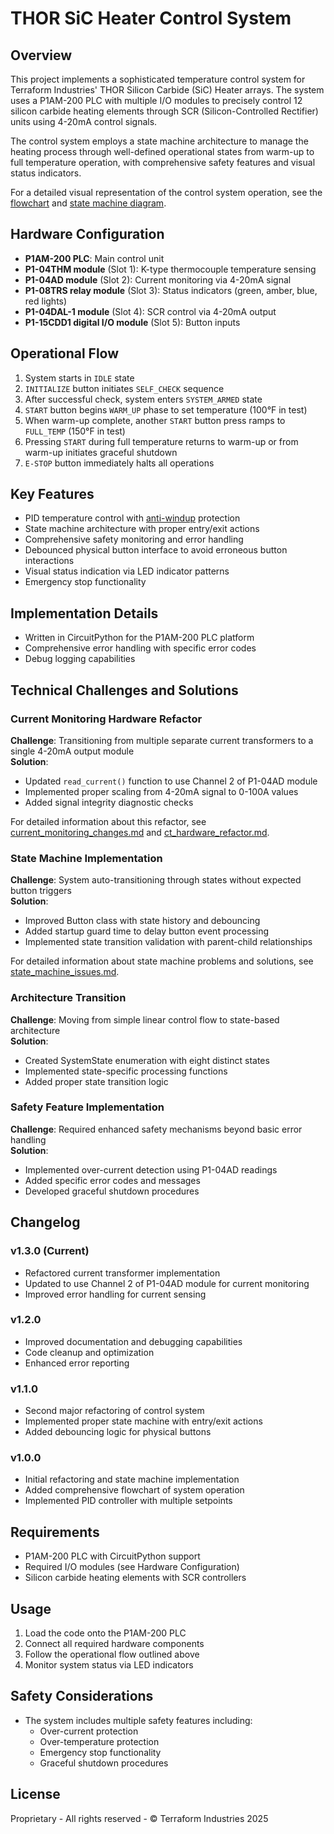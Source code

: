 # THOR SiC Heater Control System

## Overview

This project implements a sophisticated temperature control system for Terraform Industries' THOR Silicon Carbide (SiC) Heater arrays. The system uses a P1AM-200 PLC with multiple I/O modules to precisely control 12 silicon carbide heating elements through SCR (Silicon-Controlled Rectifier) units using 4-20mA control signals.

The control system employs a state machine architecture to manage the heating process through well-defined operational states from warm-up to full temperature operation, with comprehensive safety features and visual status indicators.

For a detailed visual representation of the control system operation, see the [flowchart](flowchart.md) and [state machine diagram](plc_operation_flowchart.mmd).

## Hardware Configuration

- **P1AM-200 PLC**: Main control unit
- **P1-04THM module** (Slot 1): K-type thermocouple temperature sensing
- **P1-04AD module** (Slot 2): Current monitoring via 4-20mA signal
- **P1-08TRS relay module** (Slot 3): Status indicators (green, amber, blue, red lights)
- **P1-04DAL-1 module** (Slot 4): SCR control via 4-20mA output
- **P1-15CDD1 digital I/O module** (Slot 5): Button inputs

## Operational Flow

1. System starts in `IDLE` state
2. `INITIALIZE` button initiates `SELF_CHECK` sequence
3. After successful check, system enters `SYSTEM_ARMED` state
4. `START` button begins `WARM_UP` phase to set temperature (100°F in test)
5. When warm-up complete, another `START` button press ramps to `FULL_TEMP` (150°F in test)
6. Pressing `START` during full temperature returns to warm-up or from warm-up initiates graceful shutdown
7. `E-STOP` button immediately halts all operations

## Key Features

- PID temperature control with [anti-windup](https://ocw.mit.edu/courses/16-30-feedback-control-systems-fall-2010/8c33eb306938cac6cd73e701a86a5b32_MIT16_30F10_lec23.pdf) protection
- State machine architecture with proper entry/exit actions
- Comprehensive safety monitoring and error handling
- Debounced physical button interface to avoid erroneous button interactions
- Visual status indication via LED indicator patterns
- Emergency stop functionality

## Implementation Details

- Written in CircuitPython for the P1AM-200 PLC platform
- Comprehensive error handling with specific error codes
- Debug logging capabilities

## Technical Challenges and Solutions

### Current Monitoring Hardware Refactor

**Challenge**: Transitioning from multiple separate current transformers to a single 4-20mA output module  
**Solution**:

- Updated `read_current()` function to use Channel 2 of P1-04AD module
- Implemented proper scaling from 4-20mA signal to 0-100A values
- Added signal integrity diagnostic checks

For detailed information about this refactor, see [current_monitoring_changes.md](current_monitoring_changes.md) and [ct_hardware_refactor.md](ct_hardware_refactor.md).

### State Machine Implementation

**Challenge**: System auto-transitioning through states without expected button triggers  
**Solution**:

- Improved Button class with state history and debouncing
- Added startup guard time to delay button event processing
- Implemented state transition validation with parent-child relationships

For detailed information about state machine problems and solutions, see [state_machine_issues.md](state_machine_issues.md).

### Architecture Transition

**Challenge**: Moving from simple linear control flow to state-based architecture  
**Solution**:

- Created SystemState enumeration with eight distinct states
- Implemented state-specific processing functions
- Added proper state transition logic

### Safety Feature Implementation

**Challenge**: Required enhanced safety mechanisms beyond basic error handling  
**Solution**:

- Implemented over-current detection using P1-04AD readings
- Added specific error codes and messages
- Developed graceful shutdown procedures

## Changelog

### v1.3.0 (Current)

- Refactored current transformer implementation
- Updated to use Channel 2 of P1-04AD module for current monitoring
- Improved error handling for current sensing

### v1.2.0

- Improved documentation and debugging capabilities
- Code cleanup and optimization
- Enhanced error reporting

### v1.1.0

- Second major refactoring of control system
- Implemented proper state machine with entry/exit actions
- Added debouncing logic for physical buttons

### v1.0.0

- Initial refactoring and state machine implementation
- Added comprehensive flowchart of system operation
- Implemented PID controller with multiple setpoints

## Requirements

- P1AM-200 PLC with CircuitPython support
- Required I/O modules (see Hardware Configuration)
- Silicon carbide heating elements with SCR controllers

## Usage

1. Load the code onto the P1AM-200 PLC
2. Connect all required hardware components
3. Follow the operational flow outlined above
4. Monitor system status via LED indicators

## Safety Considerations

- The system includes multiple safety features including:
  - Over-current protection
  - Over-temperature protection
  - Emergency stop functionality
  - Graceful shutdown procedures

## License

Proprietary - All rights reserved - © Terraform Industries 2025
